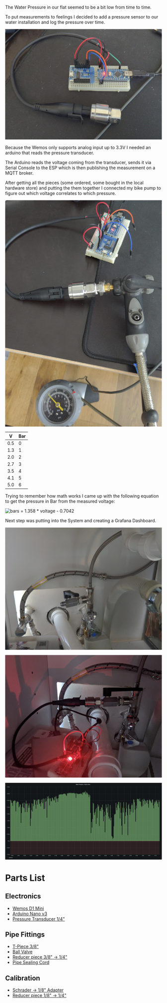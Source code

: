 The Water Pressure in our flat seemed to be a bit low from time to time.

To put measurements to feelings I decided to add a pressure sensor to our water installation and log the pressure over time.

![Setup](pics/sensor.png)

Because the Wemos only supports analog input up to 3.3V I needed an arduino that reads the pressure transducer.

The Arduino reads the voltage coming from the transducer, sends it via Serial Console to the ESP which is then publishing the measurement on a MQTT broker. 


After getting all the pieces (some ordered, some bought in the local hardware store) and putting the them together I connected my bike pump to figure out which voltage correlates to which pressure.

![Callibration](pics/callibration.png)

| V   | Bar |
|-----|-----|
| 0.5 | 0   |
| 1.3 | 1   |
| 2.0 | 2   |
| 2.7 | 3   |
| 3.5 | 4   |
| 4.1 | 5   |
| 5.0 | 6   |

Trying to remember how math works I came up with the following equation to get the pressure in Bar from the
 measured voltage:

![bars = 1.358 * voltage - 0.7042](https://render.githubusercontent.com/render/math?math=bars%20%3D%201.358%20%2A%20voltage%20-%200.7042)

Next step was putting into the System and creating a Grafana Dashboard.

![Plumbing](pics/plumbing.png)

![Installed Sensor](pics/installed.png)

![Grafana](pics/grafana.png)

# Parts List

## Electronics
* [Wemos D1 Mini](https://www.amazon.de/dp/B01N9RXGHY)
* [Arduino Nano v3](https://www.amazon.de/dp/B01MS7DUEM)
* [Pressure Transducer 1/4"](https://www.amazon.de/gp/product/B07GLHFCHR)

## Pipe Fittings
* [T-Piece 3/8"](https://www.db-shop24.de/T-Stueck-mit-Aussen-/Innen-/Innengewinde-Messing-vernickelt-3/8-Zoll)
* [Ball Valve](https://www.db-shop24.de/Minikugelhahn-langer-Griff-Innen-Aussengewinde-G-1-4-PN-15)
* [Reducer piece 3/8" → 1/4"](https://www.db-shop24.de/Doppelnippel-G-3-8-G-1-4-Messing-vernickelt)
* [Pipe Sealing Cord](https://www.amazon.de/dp/B01F3ABVMM)

## Calibration
* [Schrader → 1/8" Adapter](https://www.amazon.de/gp/product/B078HPB5NP)
* [Reducer piece 1/8" → 1/4"](https://www.amazon.de/gp/product/B016Y6O3FQ/)

